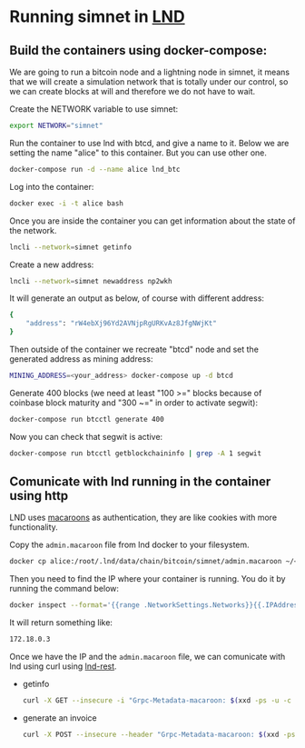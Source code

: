 # Running simnet in [LND](https://github.com/LightningNetwork/lnd)

## Build the containers using docker-compose:

We are going to run a bitcoin node and a lightning node in simnet, it means that we will create a simulation network that is totally under our control, so we can create blocks at will and therefore we do not have to wait.

Create the NETWORK variable to use simnet:

```bash
export NETWORK="simnet"
```

Run the container to use lnd with btcd, and give a name to it. Below we are setting the name "alice" to this container. But you can use other one.

```bash
docker-compose run -d --name alice lnd_btc
```

Log into the container:

```bash
docker exec -i -t alice bash
```

Once you are inside the container you can get information about the state of the network.

```bash
lncli --network=simnet getinfo
```

Create a new address:

```bash
lncli --network=simnet newaddress np2wkh
```

It will generate an output as below, of course with different address:

```bash
{
    "address": "rW4ebXj96Yd2AVNjpRgURKvAz8JfgNWjKt"
}
```

Then outside of the container we recreate "btcd" node and set the generated address as mining address:

```bash
MINING_ADDRESS=<your_address> docker-compose up -d btcd
```

Generate 400 blocks (we need at least "100 >=" blocks because of coinbase block maturity and "300 ~=" in order to activate segwit):

```bash
docker-compose run btcctl generate 400
```

Now you can check that segwit is active:

```bash
docker-compose run btcctl getblockchaininfo | grep -A 1 segwit
```

## Comunicate with lnd running in the container using http

LND uses [macaroons](https://github.com/lightningnetwork/lnd/blob/master/docs/macaroons.md) as authentication, they are like cookies with more functionality.

Copy the `admin.macaroon` file from lnd docker to your filesystem.

```bash
docker cp alice:/root/.lnd/data/chain/bitcoin/simnet/admin.macaroon ~/<your-prefered-path>
```

Then you need to find the IP where your container is running. You do it by running the command below:

```bash
docker inspect --format='{{range .NetworkSettings.Networks}}{{.IPAddress}}{{end}}' alice
```


It will return something like:

```bash
172.18.0.3
```

Once we have the IP and the `admin.macaroon` file, we can comunicate with lnd using curl using [lnd-rest](https://api.lightning.community/rest/index.html#lnd-rest-api-reference).

- getinfo

  ```bash
  curl -X GET --insecure -i "Grpc-Metadata-macaroon: $(xxd -ps -u -c 1000 ~/admin.macaroon)" https://172.18.0.3:8001/v1/getinfo
  ```

- generate an invoice

  ```bash
  curl -X POST --insecure --header "Grpc-Metadata-macaroon: $(xxd -ps -u -c 1000 ~/admin.macaroon)" --data '{"expiry":"144","value":"1000"}' https://172.19.0.3:8001/v1/invoices
  ```

